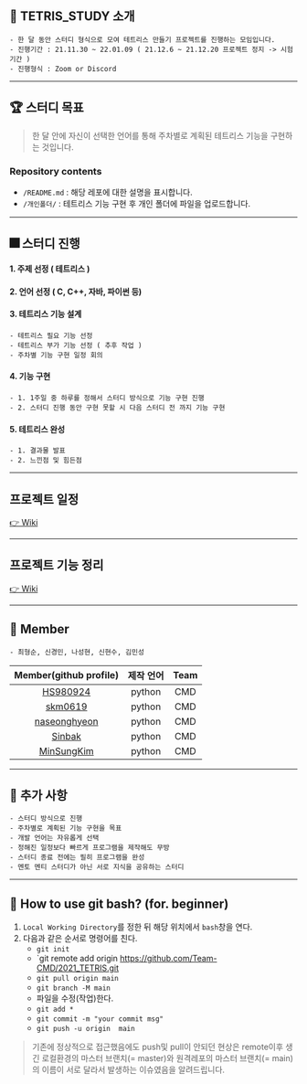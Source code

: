 ## 🎯 TETRIS_STUDY 소개
	- 한 달 동안 스터디 형식으로 모여 테트리스 만들기 프로젝트를 진행하는 모임입니다.
	- 진행기간 : 21.11.30 ~ 22.01.09 ( 21.12.6 ~ 21.12.20 프로젝트 정지 -> 시험 기간 )
	- 진행형식 : Zoom or Discord
---
## 🏆 스터디 목표
 > 한 달 안에 자신이 선택한 언어를 통해 주차별로 계획된 테트리스 기능을 구현하는 것입니다.
### Repository contents
- `/README.md` : 해당 레포에 대한 설명을 표시합니다.  
- `/개인폴더/` : 테트리스 기능 구현 후 개인 폴더에 파일을 업로드합니다.
---

## 🎆 스터디 진행
#### 1. 주제 선정 ( 테트리스 )
#### 2. 언어 선정 ( C, C++, 자바, 파이썬 등)
#### 3. 테트리스 기능 설계
	- 테트리스 필요 기능 선정
	- 테트리스 부가 기능 선정 ( 추후 작업 )
	- 주차별 기능 구현 일정 회의
#### 4. 기능 구현
	- 1. 1주일 중 하루를 정해서 스터디 방식으로 기능 구현 진행
	- 2. 스터디 진행 동안 구현 못할 시 다음 스터디 전 까지 기능 구현 	
#### 5. 테트리스 완성
	- 1. 결과물 발표
	- 2. 느낀점 및 힘든점
---
## 프로젝트 일정

[👉 Wiki](https://github.com/Team-CMD/2021_TETRIS/wiki/Schedule)

---
## 프로젝트 기능 정리

[👉 Wiki](https://github.com/Team-CMD/2021_TETRIS/wiki/Requirement)

---


## 🎫 Member
	- 최형순, 신경민, 나성현, 신현수, 김민성
| Member(github profile) | 제작 언어 | Team |
|:---------:|:---------:|:-----:|
|[HS980924](https://github.com/HS980924)| python | CMD |
|[skm0619](https://github.com/skm0619)| python | CMD |
|[naseonghyeon](https://github.com/naseonghyeon)| python | CMD |
|[Sinbak](https://github.com/sinbak)| python | CMD |
|[MinSungKim](https://github.com/alstjd84)| python | CMD |

---
## 🍔 추가 사항
	- 스터디 방식으로 진행
	- 주차별로 계획된 기능 구현을 목표
	- 개발 언어는 자유롭게 선택
	- 정해진 일정보다 빠르게 프로그램을 제작해도 무방
	- 스터디 종료 전에는 필히 프로그램을 완성
	- 멘토 멘티 스터디가 아닌 서로 지식을 공유하는 스터디

---
## 🤔 How to use git bash? (for. beginner)
1. `Local Working Directory`를 정한 뒤 해당 위치에서 `bash`창을 연다.
2. 다음과 같은 순서로 명령어를 친다.
    - `git init`
    - `git remote add origin https://github.com/Team-CMD/2021_TETRIS.git
    - `git pull origin main`
    - `git branch -M main`
    - 파일을 수정(작업)한다.
    - `git add *`
    - `git commit -m "your commit msg"`
    - `git push -u origin  main` 
  > 기존에 정상적으로 접근했음에도 push및 pull이 안되던 현상은 remote이후 생긴 로컬환경의 마스터 브랜치(= master)와 원격레포의 마스터 브랜치(= main)의 이름이 서로  달라서 발생하는 이슈였음을 알려드립니다.